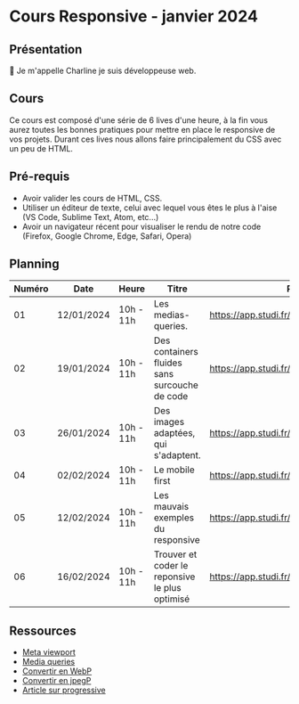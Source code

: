 # Cours Responsive - janvier 2024

## Présentation

👋 Je m'appelle Charline je suis développeuse web.

## Cours

Ce cours est composé d'une série de 6 lives d'une heure, à la fin vous aurez toutes les bonnes pratiques pour mettre en place le responsive de vos projets.
Durant ces lives nous allons faire principalement du CSS avec un peu de HTML.

## Pré-requis

- Avoir valider les cours de HTML, CSS.
- Utiliser un éditeur de texte, celui avec lequel vous êtes le plus à l'aise (VS Code, Sublime Text, Atom, etc...)
- Avoir un navigateur récent pour visualiser le rendu de notre code (Firefox, Google Chrome, Edge, Safari, Opera)

## Planning

| Numéro | Date       | Heure     | Titre                                          | Replay                                      |
| ------ | ---------- | --------- | ---------------------------------------------- | ------------------------------------------- |
| 01     | 12/01/2024 | 10h - 11h | Les medias-queries.                            | https://app.studi.fr/v3/events/63009/replay |
| 02     | 19/01/2024 | 10h - 11h | Des containers fluides sans surcouche de code  | https://app.studi.fr/v3/events/63223/replay |
| 03     | 26/01/2024 | 10h - 11h | Des images adaptées, qui s'adaptent.           | https://app.studi.fr/v3/events/63737/replay |
| 04     | 02/02/2024 | 10h - 11h | Le mobile first                                | https://app.studi.fr/v3/events/64168/replay |
| 05     | 12/02/2024 | 10h - 11h | Les mauvais exemples du responsive             | https://app.studi.fr/v3/events/64424/replay |
| 06     | 16/02/2024 | 10h - 11h | Trouver et coder le reponsive le plus optimisé | https://app.studi.fr/v3/events/64742/replay |

## Ressources

- [Meta viewport](https://developer.mozilla.org/fr/docs/Web/HTML/Viewport_meta_tag)
- [Media queries](https://developer.mozilla.org/fr/docs/Web/CSS/CSS_media_queries/Using_media_queries)
- [Convertir en WebP](https://image.online-convert.com/fr/convertir-en-webp)
- [Convertir en jpegP](https://www.imgonline.com.ua/eng/make-jpeg-progressive-without-compression-result.php)
- [Article sur progressive](https://www.thewebmaster.com/progressive-jpegs/)
